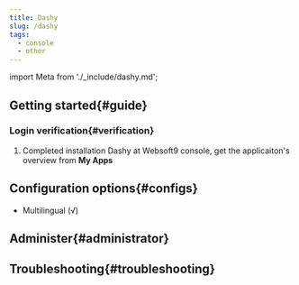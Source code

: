 ```yaml
---
title: Dashy
slug: /dashy
tags:
  - console
  - other
---
```


import Meta from './_include/dashy.md';

<Meta name="meta" />

## Getting started{#guide}

### Login verification{#verification}

1. Completed installation Dashy at Websoft9 console, get the applicaiton's overview from **My Apps**  

## Configuration options{#configs}

- Multilingual (√)
 
## Administer{#administrator}

## Troubleshooting{#troubleshooting}